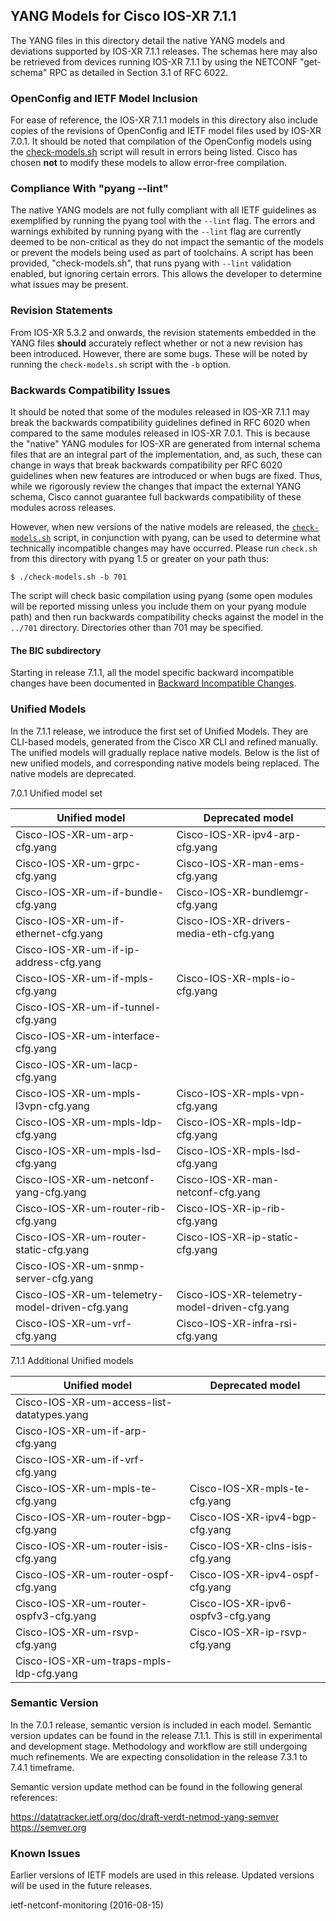## YANG Models for Cisco IOS-XR 7.1.1

The YANG files in this directory detail the native YANG models and deviations supported by IOS-XR 7.1.1 releases. The schemas here may also be retrieved from devices running IOS-XR 7.1.1 by using the NETCONF "get-schema" RPC as detailed in Section 3.1 of RFC 6022.

### OpenConfig and IETF Model Inclusion

For ease of reference, the IOS-XR 7.1.1 models in this directory also include copies of the revisions of OpenConfig and IETF model files used by IOS-XR 7.0.1. It should be noted that compilation of the OpenConfig models using the [check-models.sh](check-models.sh) script will result in errors being listed. Cisco has chosen **not** to modify these models to allow error-free compilation.


### Compliance With "pyang --lint"

The native YANG models are not fully compliant with all IETF guidelines as exemplified by running the pyang tool with the ```--lint``` flag. The errors and warnings exhibited by running pyang with the ```--lint``` flag are currently deemed to be non-critical as they do not impact the semantic of the models or prevent the models being used as part of toolchains. A script has been provided, "check-models.sh", that runs pyang with ```--lint``` validation enabled, but ignoring certain errors. This allows the developer to determine what issues may be present.


### Revision Statements

From IOS-XR 5.3.2 and onwards, the revision statements embedded in the YANG files **should** accurately reflect whether or not a new revision has been introduced. However, there are some bugs. These will be noted by running the ```check-models.sh``` script with the ```-b``` option.

### Backwards Compatibility Issues

It should be noted that some of the modules released in IOS-XR 7.1.1 may break the backwards compatibility guidelines defined in RFC 6020 when compared to the same modules released in IOS-XR 7.0.1. This is because the "native" YANG modules for IOS-XR are generated from internal schema files that are an integral part of the implementation, and, as such, these can change in ways that break backwards compatibility per RFC 6020 guidelines when new features are introduced or when bugs are fixed. Thus, while we rigorously review the changes that impact the external YANG schema, Cisco cannot guarantee full backwards compatibility of these modules across releases.

However, when new versions of the native models are released, the [```check-models.sh```](check-models.sh) script, in conjunction with pyang, can be used to determine what technically incompatible changes may have occurred. Please run ```check.sh``` from this directory with pyang 1.5 or greater on your path thus:

```
$ ./check-models.sh -b 701
```

The script will check basic compilation using pyang (some open modules will be reported missing unless you include them on your pyang module path) and then run backwards compatibility checks against the model in the `../701` directory. Directories other than 701 may be specified.

#### The BIC subdirectory

Starting in release 7.1.1, all the model specific backward incompatible changes have been documented in [Backward Incompatible Changes](BIC).

### Unified Models

In the 7.1.1 release, we introduce the first set of Unified Models. They are CLI-based models, generated from the Cisco XR CLI and refined manually.  The unified models will gradually replace native models.  Below is the list of new unified models, and corresponding native models being replaced. The native models are deprecated.

7.0.1 Unified model set

| Unified model                                   | Deprecated model                             |  
|-------------------------------------------------|----------------------------------------------|  
| Cisco-IOS-XR-um-arp-cfg.yang                    | Cisco-IOS-XR-ipv4-arp-cfg.yang             	 |  
| Cisco-IOS-XR-um-grpc-cfg.yang                   | Cisco-IOS-XR-man-ems-cfg.yang              	 |  
| Cisco-IOS-XR-um-if-bundle-cfg.yang              | Cisco-IOS-XR-bundlemgr-cfg.yang            	 |  
| Cisco-IOS-XR-um-if-ethernet-cfg.yang            | Cisco-IOS-XR-drivers-media-eth-cfg.yang    	 |  
| Cisco-IOS-XR-um-if-ip-address-cfg.yang          |                                              |  
| Cisco-IOS-XR-um-if-mpls-cfg.yang                | Cisco-IOS-XR-mpls-io-cfg.yang              	 |  
| Cisco-IOS-XR-um-if-tunnel-cfg.yang              |                                            	 |  
| Cisco-IOS-XR-um-interface-cfg.yang              |                                            	 |  
| Cisco-IOS-XR-um-lacp-cfg.yang                   |                                            	 |  
| Cisco-IOS-XR-um-mpls-l3vpn-cfg.yang             | Cisco-IOS-XR-mpls-vpn-cfg.yang             	 |  
| Cisco-IOS-XR-um-mpls-ldp-cfg.yang               | Cisco-IOS-XR-mpls-ldp-cfg.yang             	 |  
| Cisco-IOS-XR-um-mpls-lsd-cfg.yang               | Cisco-IOS-XR-mpls-lsd-cfg.yang             	 |  
| Cisco-IOS-XR-um-netconf-yang-cfg.yang           | Cisco-IOS-XR-man-netconf-cfg.yang          	 |  
| Cisco-IOS-XR-um-router-rib-cfg.yang             | Cisco-IOS-XR-ip-rib-cfg.yang               	 |  
| Cisco-IOS-XR-um-router-static-cfg.yang          | Cisco-IOS-XR-ip-static-cfg.yang            	 |  
| Cisco-IOS-XR-um-snmp-server-cfg.yang            |                                            	 |  
| Cisco-IOS-XR-um-telemetry-model-driven-cfg.yang | Cisco-IOS-XR-telemetry-model-driven-cfg.yang | 
| Cisco-IOS-XR-um-vrf-cfg.yang                    | Cisco-IOS-XR-infra-rsi-cfg.yang            	 |  

7.1.1 Additional Unified models

| Unified model                                   | Deprecated model                             |  
|-------------------------------------------------|----------------------------------------------|  
| Cisco-IOS-XR-um-access-list-datatypes.yang      |                                              |  
| Cisco-IOS-XR-um-if-arp-cfg.yang                 |                                              |  
| Cisco-IOS-XR-um-if-vrf-cfg.yang                 |                                              |  
| Cisco-IOS-XR-um-mpls-te-cfg.yang                | Cisco-IOS-XR-mpls-te-cfg.yang                |  
| Cisco-IOS-XR-um-router-bgp-cfg.yang             | Cisco-IOS-XR-ipv4-bgp-cfg.yang               |  
| Cisco-IOS-XR-um-router-isis-cfg.yang            | Cisco-IOS-XR-clns-isis-cfg.yang              |  
| Cisco-IOS-XR-um-router-ospf-cfg.yang            | Cisco-IOS-XR-ipv4-ospf-cfg.yang              |  
| Cisco-IOS-XR-um-router-ospfv3-cfg.yang          | Cisco-IOS-XR-ipv6-ospfv3-cfg.yang            |  
| Cisco-IOS-XR-um-rsvp-cfg.yang                   | Cisco-IOS-XR-ip-rsvp-cfg.yang                |  
| Cisco-IOS-XR-um-traps-mpls-ldp-cfg.yang         |                                              |  

### Semantic Version

In the 7.0.1 release, semantic version is included in each model.
Semantic version updates can be found in the release 7.1.1. This is still in experimental and development stage. Methodology and workflow are still undergoing much refinements. We are expecting consolidation in the release 7.3.1 to 7.4.1 timeframe.

Semantic version update method can be found in the following general references:

https://datatracker.ietf.org/doc/draft-verdt-netmod-yang-semver  
https://semver.org


### Known Issues

Earlier versions of IETF models are used in this release.  Updated versions will be used in the future releases.

ietf-netconf-monitoring (2016-08-15)
